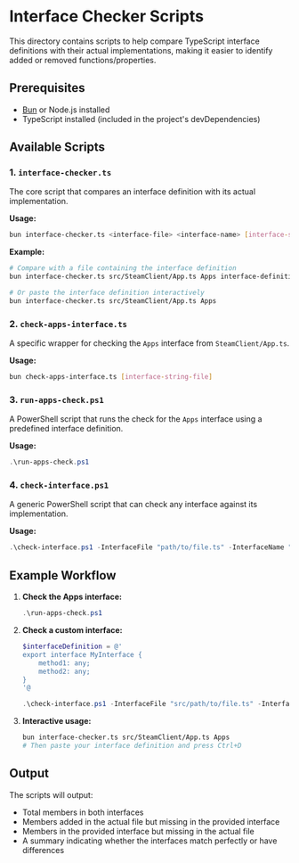 # Interface Checker Scripts

This directory contains scripts to help compare TypeScript interface definitions with their actual implementations, making it easier to identify added or removed functions/properties.

## Prerequisites

- [Bun](https://bun.sh/) or Node.js installed
- TypeScript installed (included in the project's devDependencies)

## Available Scripts

### 1. `interface-checker.ts`

The core script that compares an interface definition with its actual implementation.

**Usage:**
```bash
bun interface-checker.ts <interface-file> <interface-name> [interface-string-file]
```

**Example:**
```bash
# Compare with a file containing the interface definition
bun interface-checker.ts src/SteamClient/App.ts Apps interface-definition.ts

# Or paste the interface definition interactively
bun interface-checker.ts src/SteamClient/App.ts Apps
```

### 2. `check-apps-interface.ts`

A specific wrapper for checking the `Apps` interface from `SteamClient/App.ts`.

**Usage:**
```bash
bun check-apps-interface.ts [interface-string-file]
```

### 3. `run-apps-check.ps1`

A PowerShell script that runs the check for the `Apps` interface using a predefined interface definition.

**Usage:**
```powershell
.\run-apps-check.ps1
```

### 4. `check-interface.ps1`

A generic PowerShell script that can check any interface against its implementation.

**Usage:**
```powershell
.\check-interface.ps1 -InterfaceFile "path/to/file.ts" -InterfaceName "InterfaceName" -InterfaceDefinition "interface definition"
```

## Example Workflow

1. **Check the Apps interface:**
   ```powershell
   .\run-apps-check.ps1
   ```

2. **Check a custom interface:**
   ```powershell
   $interfaceDefinition = @'
   export interface MyInterface {
       method1: any;
       method2: any;
   }
   '@

   .\check-interface.ps1 -InterfaceFile "src/path/to/file.ts" -InterfaceName "MyInterface" -InterfaceDefinition $interfaceDefinition
   ```

3. **Interactive usage:**
   ```bash
   bun interface-checker.ts src/SteamClient/App.ts Apps
   # Then paste your interface definition and press Ctrl+D
   ```

## Output

The scripts will output:
- Total members in both interfaces
- Members added in the actual file but missing in the provided interface
- Members in the provided interface but missing in the actual file
- A summary indicating whether the interfaces match perfectly or have differences
